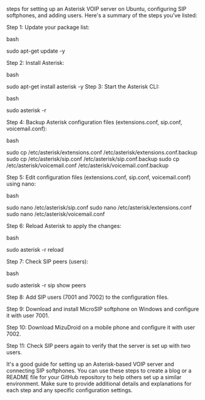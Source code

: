 steps for setting up an Asterisk VOIP server on Ubuntu, configuring SIP softphones, and adding users. Here's a summary of the steps you've listed:

Step 1: Update your package list:

bash

sudo apt-get update -y

Step 2: Install Asterisk:

bash

sudo apt-get install asterisk -y
Step 3: Start the Asterisk CLI:

bash

sudo asterisk -r

Step 4: Backup Asterisk configuration files (extensions.conf, sip.conf, voicemail.conf):

bash

sudo cp /etc/asterisk/extensions.conf /etc/asterisk/extensions.conf.backup
sudo cp /etc/asterisk/sip.conf /etc/asterisk/sip.conf.backup
sudo cp /etc/asterisk/voicemail.conf /etc/asterisk/voicemail.conf.backup

Step 5: Edit configuration files (extensions.conf, sip.conf, voicemail.conf) using nano:

bash

sudo nano /etc/asterisk/sip.conf
sudo nano /etc/asterisk/extensions.conf
sudo nano /etc/asterisk/voicemail.conf

Step 6: Reload Asterisk to apply the changes:

bash

sudo asterisk -r
reload

Step 7: Check SIP peers (users):

bash

sudo asterisk -r
sip show peers

Step 8: Add SIP users (7001 and 7002) to the configuration files.

Step 9: Download and install MicroSIP softphone on Windows and configure it with user 7001.

Step 10: Download MizuDroid on a mobile phone and configure it with user 7002.

Step 11: Check SIP peers again to verify that the server is set up with two users.

It's a good guide for setting up an Asterisk-based VOIP server and connecting SIP softphones. You can use these steps to create a blog or a README file for your GitHub repository to help others set up a similar environment. Make sure to provide additional details and explanations for each step and any specific configuration settings.
